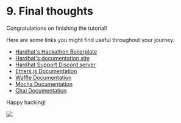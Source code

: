 # 9. Final thoughts

Congratulations on finishing the tutorial!

Here are some links you might find useful throughout your journey:

- [Hardhat's Hackathon Boilerplate](https://github.com/nomiclabs/hardhat-hackathon-boilerplate)
- [Hardhat's documentation site](https://hardhat.org/getting-started/)
- [Hardhat Support Discord server](https://hardhat.org/discord)
- [Ethers.js Documentation](https://docs.ethers.io/)
- [Waffle Documentation](https://getwaffle.io/)
- [Mocha Documentation](https://mochajs.org/)
- [Chai Documentation](https://www.chaijs.com/)

Happy hacking!

![](/cool-hardhat.svg)
